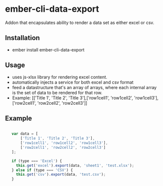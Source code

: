 # ember-cli-data-export

Addon that encapsulates ability to render a data set as either excel or csv.

## Installation

 - ember install ember-cli-data-export

## Usage

 - uses js-xlsx library for rendering excel content.
 - automatically injects a service for both excel and csv format
 - feed a datastructure that's an array of arrays, where each internal array is the set of data to be rendered for that row.
 - Example: [['Title 1', 'Title 2', 'Title 3'],['row1cell1', 'row1cell2', 'row1cell3'],['row2cell1', 'row2cell2', 'row2cell3']]

## Example
 ```javascript

    var data = [
        ['Title 1', 'Title 2', 'Title 3'],
        ['row1cell1', 'row1cell2', 'row1cell3'],
        ['row2cell1', 'row2cell2', 'row2cell3']
    ];

    if (type === 'Excel') {
      this.get('excel').export(data, 'sheet1', 'test.xlsx');
    } else if (type === 'CSV') {
      this.get('csv').export(data, 'test.csv');
    }
```